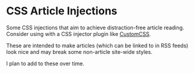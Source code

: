 # CSS Article Injections

Some CSS injections that aim to achieve distraction-free article reading.
Consider using with a CSS injector plugin like
[CustomCSS](https://addons.mozilla.org/en-US/firefox/addon/customcss-injector/).

These are intended to make articles (which can be linked to in RSS feeds) look
nice and may break some non-article site-wide styles.

I plan to add to these over time.
